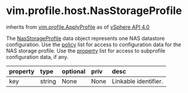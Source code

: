 vim.profile.host.NasStorageProfile
==================================
inherits from [vim.profile.ApplyProfile](docs/vim.profile.ApplyProfile.md)
as of [vSphere API 4.0](vim.version.md#vim.version.version5)


The <a href="vim.profile.host.NasStorageProfile.md">NasStorageProfile</a> data object represents one NAS datastore configuration.  Use the <a href="vim.profile.ApplyProfile.md#policy">policy</a> list for access to configuration data  for the NAS storage profile. Use the <a href="vim.profile.ApplyProfile.md#property">property</a> list  for access to subprofile configuration data, if any.

| property | type | optional | priv | desc |
|:---------|:-----|:---------|:-----|:-----|
| key | string | None | None | Linkable identifier. |


